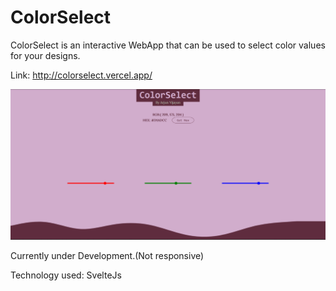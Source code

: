 # ColorSelect
ColorSelect is an interactive WebApp that can be used to select color values for your designs.

Link: http://colorselect.vercel.app/

![Screenshot](public/scrnsht.png)

Currently under Development.(Not responsive)

Technology used: SvelteJs
